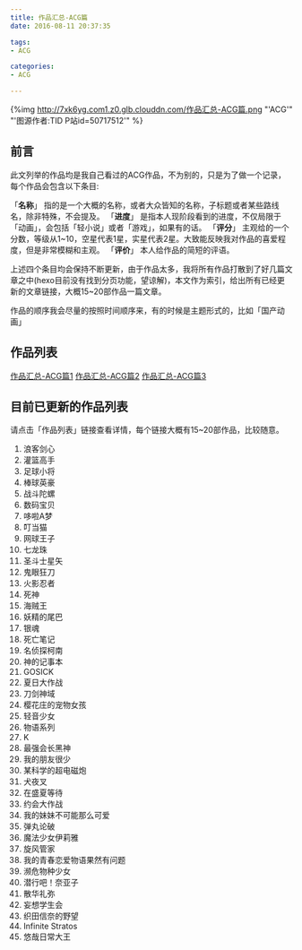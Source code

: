```yaml
---
title: 作品汇总-ACG篇
date: 2016-08-11 20:37:35

tags:
- ACG

categories: 
- ACG

---
```


{%img http://7xk6yg.com1.z0.glb.clouddn.com/作品汇总-ACG篇.png "'ACG'" "'图源作者:TID P站id=50717512'" %}

## 前言

此文列举的作品均是我自己看过的ACG作品，不为别的，只是为了做一个记录，每个作品会包含以下条目:

「**名称**」 指的是一个大概的名称，或者大众皆知的名称，子标题或者某些路线名，除非特殊，不会提及。
「**进度**」 是指本人现阶段看到的进度，不仅局限于「动画」，会包括「轻小说」或者「游戏」，如果有的话。
「**评分**」 主观给的一个分数，等级从1~10，空星代表1星，实星代表2星。大致能反映我对作品的喜爱程度，但是非常模糊和主观。
「**评价**」 本人给作品的简短的评语。

上述四个条目均会保持不断更新，由于作品太多，我将所有作品打散到了好几篇文章之中(hexo目前没有找到分页功能，望谅解)，本文作为索引，给出所有已经更新的文章链接，大概15~20部作品一篇文章。

作品的顺序我会尽量的按照时间顺序来，有的时候是主题形式的，比如「国产动画」

<!-- more -->

## 作品列表

[作品汇总-ACG篇1][list1]
[作品汇总-ACG篇2][list2]
[作品汇总-ACG篇3][list3]

## 目前已更新的作品列表

请点击「作品列表」链接查看详情，每个链接大概有15~20部作品，比较随意。

1.  浪客剑心
2.  灌篮高手
3.  足球小将
4.  棒球英豪
5.  战斗陀螺
6.  数码宝贝
7.  哆啦A梦
8.  叮当猫
9.  网球王子
10. 七龙珠
11. 圣斗士星矢
12. 鬼眼狂刀
13. 火影忍者
14. 死神
15. 海贼王
16. 妖精的尾巴
17. 银魂
18. 死亡笔记
19. 名侦探柯南
20. 神的记事本
21. GOSICK
22. 夏日大作战
23. 刀剑神域
24. 樱花庄的宠物女孩
25. 轻音少女
26. 物语系列
27. K
28. 最强会长黑神
29. 我的朋友很少
30. 某科学的超电磁炮
31. 犬夜叉
32. 在盛夏等待
33. 约会大作战
34. 我的妹妹不可能那么可爱
35. 弹丸论破
36. 魔法少女伊莉雅
37. 旋风管家
38. 我的青春恋爱物语果然有问题
39. 濒危物种少女
40. 潜行吧！奈亚子
41. 散华礼弥
42. 妄想学生会
43. 织田信奈的野望
44. Infinite Stratos
45. 悠哉日常大王

[list1]: http://chenneal.github.io/2016/08/12/作品汇总-ACG篇1/
[list2]: http://chenneal.github.io/2016/08/13/作品汇总-ACG篇2/
[list3]: http://chenneal.github.io/2016/12/17/作品汇总-ACG篇3/




